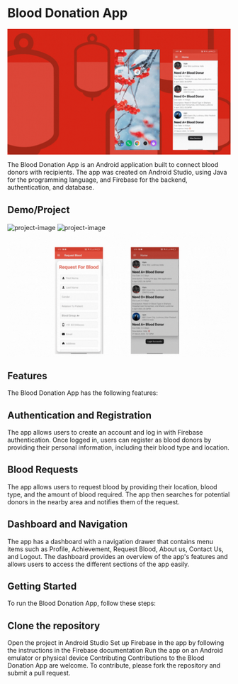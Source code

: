 # Blood Donation App
<img align="center" src="https://github.com/AndroidLord/BloodLink/blob/master/image/intro.gif" alt="project-image">

The Blood Donation App is an Android application built to connect blood donors with recipients. The app was created on Android Studio, using Java for the programming language, and Firebase for the backend, authentication, and database.

## Demo/Project

<img align="center" src="https://github.com/AndroidLord/BloodLink/blob/master/image/creating%2C%20login%2C%20logout.gif" alt="project-image">
<img align="center" src="https://github.com/AndroidLord/BloodLink/blob/master/image/second%20gif.gif" alt="project-image">
<img align="center" src="https://github.com/AndroidLord/BloodLink/blob/master/image/Request%20blood%2C%20Request%20Detail%20Third%20gif.gif" alt="project-image">

## Features
The Blood Donation App has the following features:

## Authentication and Registration
The app allows users to create an account and log in with Firebase authentication. Once logged in, users can register as blood donors by providing their personal information, including their blood type and location.

## Blood Requests
The app allows users to request blood by providing their location, blood type, and the amount of blood required. The app then searches for potential donors in the nearby area and notifies them of the request.

## Dashboard and Navigation
The app has a dashboard with a navigation drawer that contains menu items such as Profile, Achievement, Request Blood, About us, Contact Us, and Logout. The dashboard provides an overview of the app's features and allows users to access the different sections of the app easily.

## Getting Started
To run the Blood Donation App, follow these steps:

## Clone the repository
Open the project in Android Studio
Set up Firebase in the app by following the instructions in the Firebase documentation
Run the app on an Android emulator or physical device
Contributing
Contributions to the Blood Donation App are welcome. To contribute, please fork the repository and submit a pull request.
